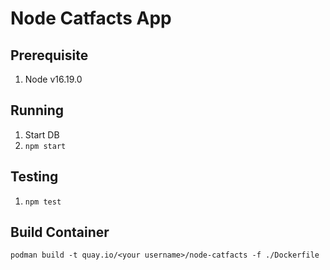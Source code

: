 # Node Catfacts App

## Prerequisite

1. Node v16.19.0

## Running

1. Start DB
2. `npm start`

## Testing

1. `npm test`

## Build Container

```shell
podman build -t quay.io/<your username>/node-catfacts -f ./Dockerfile
```
